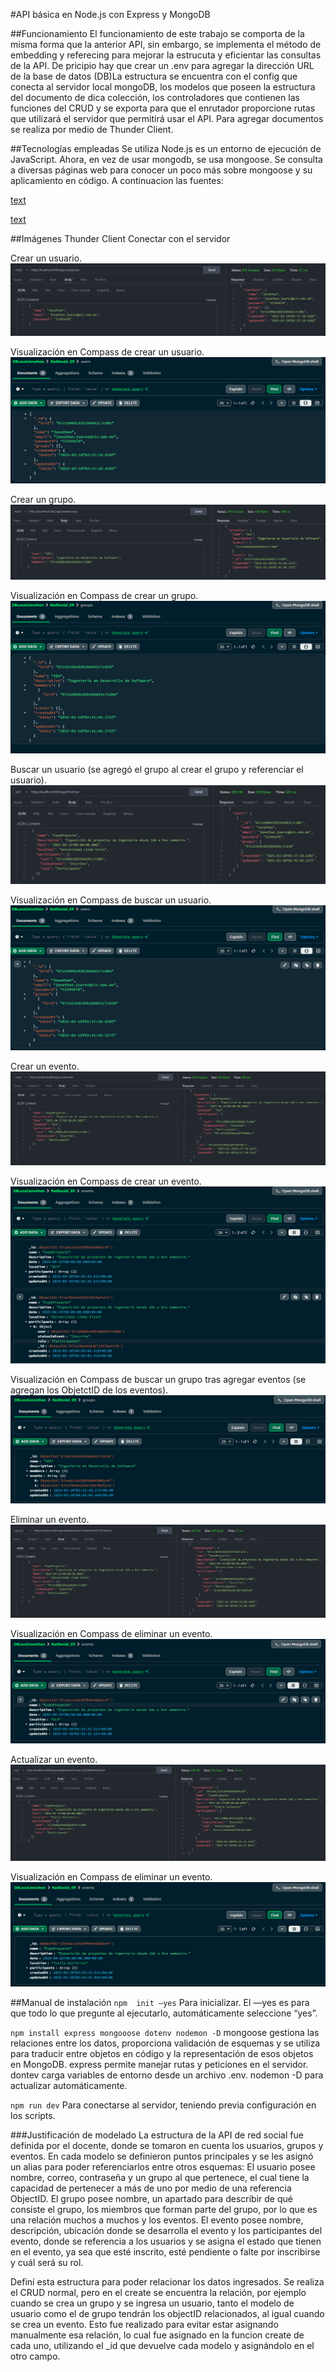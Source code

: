 #API básica en Node.js con Express y MongoDB

##Funcionamiento
El funcionamiento de este trabajo se comporta de la misma forma que la anterior API, sin embargo, se implementa el método de embedding y referecing para mejorar la estrucuta y eficientar las consultas de la API. De pricipio hay que crear un .env para agregar la dirección URL de la base de datos (DB)La estructura se encuentra con el config que conecta al servidor local mongoDB, los modelos que poseen la estructura del documento de dica colección, los controladores que contienen las funciones del CRUD y se exporta para que el enrutador proporcione rutas que utilizará el servidor que permitirá usar el API. Para agregar documentos se realiza por medio de Thunder Client.

##Tecnologías empleadas
Se utiliza Node.js es un entorno de ejecución de JavaScript.
Ahora, en vez de usar mongodb, se usa mongoose.
Se consulta a diversas páginas web para conocer un poco más sobre mongoose y su aplicamiento en código. A continuacion las fuentes:


[text](https://www.freecodecamp.org/news/introduction-to-mongoose-for-mongodb-d2a7aa593c57/)

[text](https://code.tutsplus.com/es/an-introduction-to-mongoose-for-mongodb-and-nodejs--cms-29527a)

##Imágenes Thunder Client
Conectar con el servidor

Crear un usuario.
![createUserWithoutGroup](/assets/createUserWithoutGroup.png)

Visualización en Compass de crear un usuario.
![createUserWithoutGroupCompass](/assets/createUserWithoutGroupCompass.png)

Crear un grupo.
![createGroup](/assets/createGroup.png)

Visualización en Compass de crear un grupo.
![createGroupCompass](/assets/createGroupCompass.png)

Buscar un usuario (se agregó el grupo al crear el grupo y referenciar el usuario).
![findUserWithGroup](/assets/findUserWithGroup.png)

Visualización en Compass de buscar un usuario.
![findUserWithGroupCompass](/assets/findUserWithGroupCompass.png)

Crear un evento.
![deleteEvent](/assets/createEvent.png)

Visualización en Compass de crear un evento.
![deleteEventCompass](/assets/createEventCompass.png)

Visualización en Compass de buscar un grupo tras agregar eventos (se agregan los ObjetctID de los eventos).
![deleteEventCompass](/assets/findGroupCompass.png)

Eliminar un evento.
![deleteEvent](/assets/deleteEvent.png)

Visualización en Compass de eliminar un evento.
![deleteEventCompass](/assets/deleteEventCompass.png)

Actualizar un evento.
![updateEvent](/assets/updateEvent.png)

Visualización en Compass de eliminar un evento.
![updateEventCompass](/assets/updateEventCompass.png)


##Manual de instalación 
```npm  init —yes```  Para inicializar. El —yes es para que todo lo que pregunte al ejecutarlo, automáticamente seleccione “yes”.

```npm install express mongooose dotenv nodemon -D``` mongoose gestiona las relaciones entre los datos, proporciona validación de esquemas y se utiliza para traducir entre objetos en código y la representación de esos objetos en MongoDB. express permite manejar rutas y peticiones en el servidor. dontev carga variables de entorno desde un archivo .env. nodemon -D para actualizar automáticamente.

```npm run dev``` Para conectarse al servidor, teniendo previa configuración en los scripts.

###Justificación de modelado
La estructura de la API de red social fue definida por el docente, donde se tomaron en cuenta los usuarios, grupos y eventos. En cada modelo se definieron puntos principales y se les asignó un alias para poder referenciarlos entre otros esquemas: 
El usuario posee nombre, correo, contraseña y un grupo al que pertenece, el cual tiene la capacidad de pertenecer a más de uno por medio de una referencia ObjectID. 
El grupo posee nombre, un apartado para describir de qué consiste el grupo, los miembros que forman parte del grupo, por lo que es una relación muchos a muchos y los eventos.
El evento posee nombre, descripción, ubicación donde se desarrolla el evento y los participantes del evento, donde se referencia a los usuarios y se asigna el estado que tienen en el evento, ya sea que esté inscrito, esté pendiente o falte por inscribirse y cuál será su rol.

Definí esta estructura para poder relacionar los datos ingresados. Se realiza el CRUD normal, pero en el create se encuentra la relación, por ejemplo cuando se crea un grupo y se ingresa un usuario, tanto el modelo de usuario como el de grupo tendrán los objectID relacionados, al igual cuando se crea un evento. Esto fue realizado para evitar estar asignando manualmente esa relación, lo cual fue asignado en la funcion create de cada uno, utilizando el _id que devuelve cada modelo y asignándolo en el otro campo.